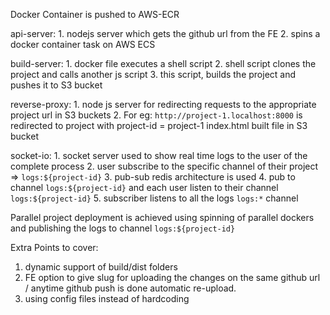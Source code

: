 Docker Container is pushed to AWS-ECR

api-server:
    1. nodejs server which gets the github url from the FE
    2. spins a docker container task on AWS ECS

build-server:
    1. docker file executes a shell script 
    2. shell script clones the project and calls another js script
    3. this script, builds the project and pushes it to S3 bucket

reverse-proxy:
    1. node js server for redirecting requests to the appropriate project url in S3 buckets
    2. For eg: `http://project-1.localhost:8000` is redirected to project with project-id = project-1 index.html built file in S3 bucket

socket-io:
    1. socket server used to show real time logs to the user of the complete process
    2. user subscribe to the specific channel of their project => `logs:${project-id}`
    3. pub-sub redis architecture is used
    4. pub to channel `logs:${project-id}` and each user listen to their channel `logs:${project-id}`
    5. subscriber listens to all the logs `logs:*` channel


Parallel project deployment is achieved using spinning of parallel dockers and publishing the logs to channel
`logs:${project-id}`

Extra Points to cover:
1. dynamic support of build/dist folders
2. FE option to give slug for uploading the changes on the same github url 
    / anytime github push is done automatic re-upload.
3. using config files instead of hardcoding

